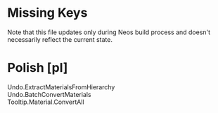 # Missing Keys
Note that this file updates only during Neos build process and doesn't necessarily reflect the current state.

# Polish [pl]
Undo.ExtractMaterialsFromHierarchy  
Undo.BatchConvertMaterials  
Tooltip.Material.ConvertAll  

